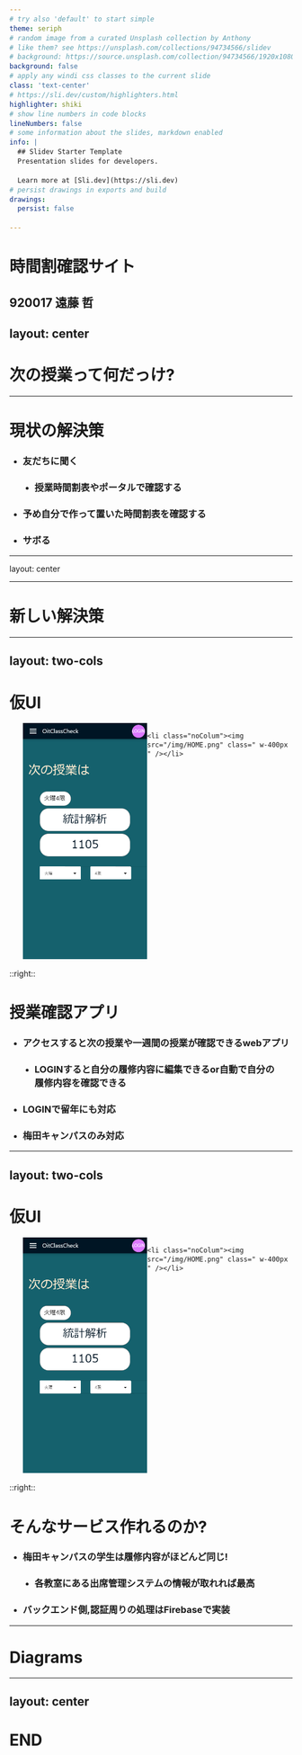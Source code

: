 ```yaml
---
# try also 'default' to start simple
theme: seriph
# random image from a curated Unsplash collection by Anthony
# like them? see https://unsplash.com/collections/94734566/slidev
# background: https://source.unsplash.com/collection/94734566/1920x1080
background: false
# apply any windi css classes to the current slide
class: 'text-center'
# https://sli.dev/custom/highlighters.html
highlighter: shiki
# show line numbers in code blocks
lineNumbers: false
# some information about the slides, markdown enabled
info: |
  ## Slidev Starter Template
  Presentation slides for developers.

  Learn more at [Sli.dev](https://sli.dev)
# persist drawings in exports and build
drawings:
  persist: false

---
```


  # 時間割確認サイト
  **920017 遠藤 哲**
---
layout: center
---
  # **次の授業って何だっけ?**

---

  # **現状の解決策**
  - ### 友だちに聞く
  - ### 授業時間割表やポータルで確認する
  - ### 予め自分で作って置いた時間割表を確認する
  - ### サボる
---
layout: center

---
  # **新しい解決策**

---
layout: two-cols
---

  # **仮UI**
  <ul class="image">
    <li class="noColum"><img src="/img/SOMEONE.png" class=" w-400px " /></li>

    <li class="noColum"><img src="/img/HOME.png" class=" w-400px " /></li>
  </ul>

  <style>
    .image {
      display: flex;
      justify-content: center;
    }

    .noColum {
      list-style: none;
    }

    li:nth-child(2) {
      margin: 0 21px;
    }
  </style>

  ::right::
  # **授業確認アプリ**
  - ### アクセスすると次の授業や一週間の授業が確認できる**webアプリ**
  - ### LOGINすると自分の履修内容に編集できるor自動で自分の履修内容を確認できる
  - ### LOGINで留年にも対応
  - ### 梅田キャンパスのみ対応
---
layout: two-cols
---
  # **仮UI**
  <ul class="image">
    <li class="noColum"><img src="/img/SOMEONE.png" class=" w-400px " /></li>

    <li class="noColum"><img src="/img/HOME.png" class=" w-400px " /></li>
  </ul>

  <style>
    .image {
      display: flex;
      justify-content: center;
    }

    .noColum {
      list-style: none;
    }

    li:nth-child(2) {
      margin: 0 21px;
    }
  </style>

  ::right::
  # **そんなサービス作れるのか?**
  - ### 梅田キャンパスの学生は履修内容がほどんど同じ!
  - ### 各教室にある出席管理システムの情報が取れれば最高
  - ### バックエンド側,認証周りの処理はFirebaseで実装
---

  # Diagrams
---
layout: center
---

# **END**

<!-- [Documentations](https://sli.dev) · [GitHub](https://github.com/slidevjs/slidev) · [Showcases](https://sli.dev/showcases.html) -->

